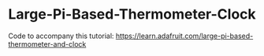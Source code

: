 # Large-Pi-Based-Thermometer-Clock

Code to accompany this tutorial:
https://learn.adafruit.com/large-pi-based-thermometer-and-clock

